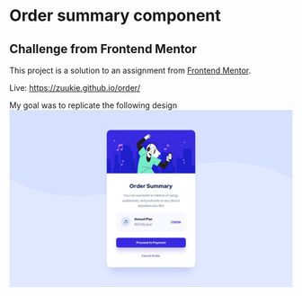 # Order summary component
## Challenge from Frontend Mentor
This project is a solution to an assignment from [Frontend Mentor](https://www.frontendmentor.io/challenges/order-summary-component-QlPmajDUj).

Live: https://zuukie.github.io/order/

My goal was to replicate the following design
![img](/design/desktop-design.jpg)
